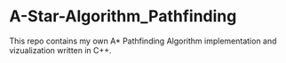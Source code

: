# A-Star-Algorithm_Pathfinding
This repo contains my own A* Pathfinding Algorithm implementation and vizualization written in C++.
